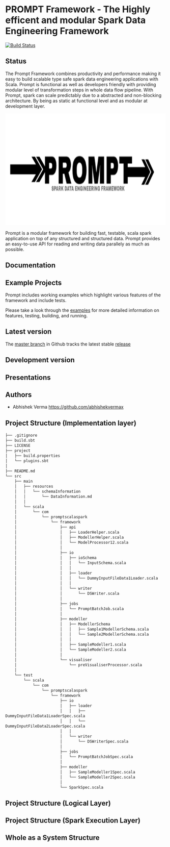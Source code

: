 # PROMPT Framework - The Highly efficent and modular Spark Data Engineering Framework

[![Build Status](https://secure.travis-ci.org/twitter/finatra.png?branch=develop)](https://travis-ci.org/abhishekvermax/promptscalaspark-framework.svg?branch=master)

## Status


The Prompt Framework combines productivity and performance making it easy to build scalable type safe spark data engineering applications with Scala.  Prompt is functional as well as developers friendly with providing modular level of transformation steps in whole data flow pipeline.  With Prompt, spark can scale predictably due to a abstracted and non-blocking architecture.  By being as static at functional level and as modular at development layer.

<img src="./prompt_logo.png" title="Prompt Logo" alt="Prompt Logo" height=350 width=800 />

Prompt is a modular framework for building fast, testable, scala spark application on top of any structured and structured data. Prompt provides an easy-to-use API for reading and writing data 
parallely as much as possible.


## Documentation



## Example Projects

Prompt includes working examples which highlight various features of the framework and include tests. 

Please take a look through the [examples](/prompt-scala-examples) for more detailed information on features, testing, building, and running.

## Latest version

The [master branch](https://github.com/abhishekvermax/promptscalaspark-framework/tree/master) in Github tracks the latest stable [release](https://github.com/abhishekvermax/promptscalaspark-framework/releases)


## Development version

## Presentations


## Authors

* Abhishek Verma <https://github.com/abhishekvermax>


## Project Structure (Implementation layer)

    ├── .gitignore
	├── build.sbt
	├── LICENSE
	├── project
	│   ├── build.properties
	│   └── plugins.sbt
	│
	├── README.md
	└── src
	    ├── main
	    │   ├── resources
	    │   │   └── schemaInformation
	    │   │       └── DataInformation.md
	    │   │
	    │   └── scala
	    │       └── com
	    │           └── promptscalaspark
	    │               └── framework
	    │                   ├── api
	    │                   │   ├── LoaderHelper.scala
	    │                   │   ├── ModellerHelper.scala
	    │                   │   └── ModelProcessor12.scala
	    │                   │
	    │                   ├── io
	    │                   │   ├── ioSchema
	    │                   │   │   └── InputSchema.scala
	    │                   │   │
	    │                   │   ├── loader
	    │                   │   │   └── DummyInputFileData1Loader.scala
	    │                   │   │
	    │                   │   └── writer
	    │                   │       └── DSWriter.scala
	    │                   │
	    │                   ├── jobs
	    │                   │   └── PromptBatchJob.scala
	    │                   │
	    │                   ├── modeller
	    │                   │   ├── ModellerSchema
	    │                   │   │   ├── Sample1ModellerSchema.scala
	    │                   │   │   └── Sample2ModellerSchema.scala
	    │                   │   │
	    │                   │   ├── SampleModeller1.scala
	    │                   │   └── SampleModeller2.scala
	    │                   │
	    │                   └── visualiser
	    │                       └── preVisualiserProcessor.scala
	    │
	    └── test
	        └── scala
	            └── com
	                └── promptscalaspark
	                    └── framework
	                        ├── io
	                        │   ├── loader
	                        │   │   ├── DummyInputFileData1LoaderSpec.scala
	                        │   │   └── DummyInputFileData2LoaderSpec.scala
	                        │   │
	                        │   └── writer
	                        │       └── DSWriterSpec.scala
	                        │
	                        ├── jobs
	                        │   └── PromptBatchJobSpec.scala
	                        │
	                        ├── modeller
	                        │   ├── SampleModeller1Spec.scala
	                        │   └── SampleModeller2Spec.scala
	                        │
	                        └── SparkSpec.scala


## Project Structure (Logical Layer)


## Project Structure (Spark Execution Layer)


## Whole as a System Structure


